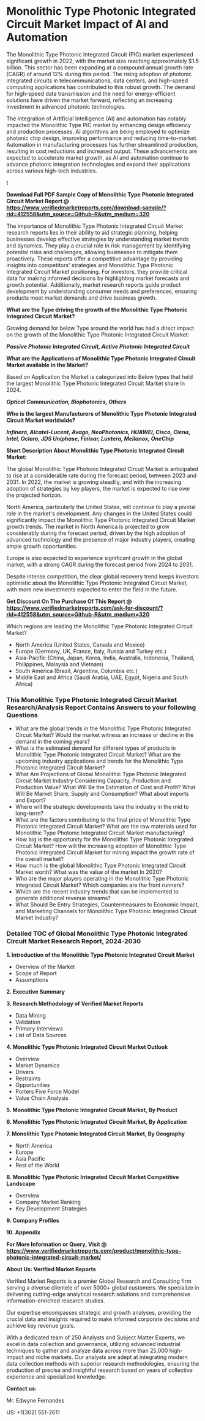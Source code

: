 <meta name="title" content="Global Monolithic Type Photonic Integrated Circuit Market Impact of AI and Automation"><meta name="description" content="The Monolithic Type Photonic Integrated Circuit (PIC) market experienced significant growth in 2022, with the market size reaching approximately $1.5 billion. This sec"><meta name="title" content="Monolithic Type Photonic Integrated Circuit Market Size, Share, Scope, Trends, Growth, Opportunities, Analysis, Forecast"><h1>Monolithic Type Photonic Integrated Circuit Market Impact of AI and Automation</h1><p>The Monolithic Type Photonic Integrated Circuit (PIC) market experienced significant growth in 2022, with the market size reaching approximately $1.5 billion. This sector has been expanding at a compound annual growth rate (CAGR) of around 12% during this period. The rising adoption of photonic integrated circuits in telecommunications, data centers, and high-speed computing applications has contributed to this robust growth. The demand for high-speed data transmission and the need for energy-efficient solutions have driven the market forward, reflecting an increasing investment in advanced photonic technologies.</p><p>The integration of Artificial Intelligence (AI) and automation has notably impacted the Monolithic Type PIC market by enhancing design efficiency and production processes. AI algorithms are being employed to optimize photonic chip design, improving performance and reducing time-to-market. Automation in manufacturing processes has further streamlined production, resulting in cost reductions and increased output. These advancements are expected to accelerate market growth, as AI and automation continue to advance photonic integration technologies and expand their applications across various high-tech industries.</p>t</p><p id="" class=""><strong>Download Full PDF Sample Copy of Monolithic Type Photonic Integrated Circuit Market Report @ <a href="https://www.verifiedmarketreports.com/download-sample/?rid=412558&utm_source=Github-R&utm_medium=320" target="_blank">https://www.verifiedmarketreports.com/download-sample/?rid=412558&utm_source=Github-R&utm_medium=320</a></strong></p><p>The importance of&nbsp;Monolithic Type Photonic Integrated Circuit Market research reports lies in their ability to aid strategic planning, helping businesses develop effective strategies by understanding market trends and dynamics. They play a crucial role in risk management by identifying potential risks and challenges, allowing businesses to mitigate them proactively. These reports offer a competitive advantage by providing insights into competitors' strategies and Monolithic Type Photonic Integrated Circuit Market positioning. For investors, they provide critical data for making informed decisions by highlighting market forecasts and growth potential. Additionally, market research reports guide product development by understanding consumer needs and preferences, ensuring products meet market demands and drive business growth.</p><p><strong>What are the&nbsp;Type driving the growth of the Monolithic Type Photonic Integrated Circuit Market?</strong></p><p id="" class="">Growing demand for below Type around the world has had a direct impact on the growth of the Monolithic Type Photonic Integrated Circuit Market:</p><em><strong>Passive Photonic Integrated Circuit, Active Photonic Integrated Circuit</strong></em></p><strong>What are the&nbsp;Applications&nbsp;of Monolithic Type Photonic Integrated Circuit Market available in the Market?</strong></p><p id="" class="">Based on Application the Market is categorized into Below types that held the largest Monolithic Type Photonic Integrated Circuit Market share In 2024.</p><em><strong>Optical Communication, Biophotonics, Others</strong></em></p><strong>Who is the largest Manufacturers of Monolithic Type Photonic Integrated Circuit Market worldwide?</strong></p><p><em><strong>Infinera, Alcatel-Lucent, Avago, NeoPhotonics, HUAWEI, Cisco, Ciena, Intel, Oclaro, JDS Uniphase, Finisar, Luxtera, Mellanox, OneChip</strong></em></p><p id="" class=""><strong>Short Description About Monolithic Type Photonic Integrated Circuit Market:</strong></p><p>The global Monolithic Type Photonic Integrated Circuit Market is anticipated to rise at a considerable rate during the forecast period, between 2023 and 2031. In 2022, the market is growing steadily, and with the increasing adoption of strategies by key players, the market is expected to rise over the projected horizon.</p><p>North America, particularly the United States, will continue to play a pivotal role in the market's development. Any changes in the United States could significantly impact the Monolithic Type Photonic Integrated Circuit Market growth trends. The market in North America is projected to grow considerably during the forecast period, driven by the high adoption of advanced technology and the presence of major industry players, creating ample growth opportunities.</p><p>Europe is also expected to experience significant growth in the global market, with a strong CAGR during the forecast period from 2024 to 2031.</p><p>Despite intense competition, the clear global recovery trend keeps investors optimistic about the Monolithic Type Photonic Integrated Circuit Market, with more new investments expected to enter the field in the future.</p><p id="" class=""><strong>Get Discount On The Purchase Of This Report @ <a href="https://www.verifiedmarketreports.com/ask-for-discount/?rid=412558&utm_source=Github-R&utm_medium=320" target="_blank">https://www.verifiedmarketreports.com/ask-for-discount/?rid=412558&utm_source=Github-R&utm_medium=320</a></strong></p>Which regions are leading the Monolithic Type Photonic Integrated Circuit Market?</p><ul><li>North America (United States, Canada and Mexico)</li><li>Europe (Germany, UK, France, Italy, Russia and Turkey etc.)</li><li>Asia-Pacific (China, Japan, Korea, India, Australia, Indonesia, Thailand, Philippines, Malaysia and Vietnam)</li><li>South America (Brazil, Argentina, Columbia etc.)</li><li>Middle East and Africa (Saudi Arabia, UAE, Egypt, Nigeria and South Africa)</li></ul><h3 id="" class="">This Monolithic Type Photonic Integrated Circuit Market Research/Analysis Report Contains Answers to your following Questions</h3><ul><li>What are the global trends in the Monolithic Type Photonic Integrated Circuit Market? Would the market witness an increase or decline in the demand in the coming years?</li><li>What is the estimated demand for different types of products in Monolithic Type Photonic Integrated Circuit Market? What are the upcoming industry applications and trends for the Monolithic Type Photonic Integrated Circuit Market?</li><li>What Are Projections of Global Monolithic Type Photonic Integrated Circuit Market Industry Considering Capacity, Production and Production Value? What Will Be the Estimation of Cost and Profit? What Will Be Market Share, Supply and Consumption? What about imports and Export?</li><li>Where will the strategic developments take the industry in the mid to long-term?</li><li>What are the factors contributing to the final price of Monolithic Type Photonic Integrated Circuit Market? What are the raw materials used for Monolithic Type Photonic Integrated Circuit Market manufacturing?</li><li>How big is the opportunity for the Monolithic Type Photonic Integrated Circuit Market? How will the increasing adoption of Monolithic Type Photonic Integrated Circuit Market for mining impact the growth rate of the overall market?</li><li>How much is the global Monolithic Type Photonic Integrated Circuit Market worth? What was the value of the market In 2020?</li><li>Who are the major players operating in the Monolithic Type Photonic Integrated Circuit Market? Which companies are the front runners?</li><li>Which are the recent industry trends that can be implemented to generate additional revenue streams?</li><li>What Should Be Entry Strategies, Countermeasures to Economic Impact, and Marketing Channels for Monolithic Type Photonic Integrated Circuit Market Industry?</li></ul><h3 id="" class="">Detailed TOC of Global Monolithic Type Photonic Integrated Circuit Market Research Report, 2024-2030</h3><p id="" class=""><strong>1. Introduction of the Monolithic Type Photonic Integrated Circuit Market</strong></p><ul><li>Overview of the Market</li><li>Scope of Report</li><li>Assumptions</li></ul><p id="" class=""><strong>2. Executive Summary</strong></p><p id="" class=""><strong>3. Research Methodology of Verified Market Reports</strong></p><ul><li>Data Mining</li><li>Validation</li><li>Primary Interviews</li><li>List of Data Sources</li></ul><p id="" class=""><strong>4. Monolithic Type Photonic Integrated Circuit Market Outlook</strong></p><ul><li>Overview</li><li>Market Dynamics</li><li>Drivers</li><li>Restraints</li><li>Opportunities</li><li>Porters Five Force Model</li><li>Value Chain Analysis</li></ul><p id="" class=""><strong>5. Monolithic Type Photonic Integrated Circuit Market, By Product</strong></p><p id="" class=""><strong>6. Monolithic Type Photonic Integrated Circuit Market, By Application</strong></p><p id="" class=""><strong>7. Monolithic Type Photonic Integrated Circuit Market, By Geography</strong></p><ul><li>North America</li><li>Europe</li><li>Asia Pacific</li><li>Rest of the World</li></ul><p id="" class=""><strong>8. Monolithic Type Photonic Integrated Circuit Market Competitive Landscape</strong></p><ul><li>Overview</li><li>Company Market Ranking</li><li>Key Development Strategies</li></ul><p id="" class=""><strong>9. Company Profiles</strong></p><p id="" class=""><strong>10. Appendix</strong></p><p id="" class=""><strong>For More Information or Query, Visit @ <a href="https://www.verifiedmarketreports.com/product/monolithic-type-photonic-integrated-circuit-market/" target="_blank">https://www.verifiedmarketreports.com/product/monolithic-type-photonic-integrated-circuit-market/</a></strong></p><p id="" class=""><strong>About Us: Verified Market Reports</strong></p><p id="" class="">Verified Market Reports is a premier Global Research and Consulting firm serving a diverse clientele of over 5000+ global customers. We specialize in delivering cutting-edge analytical research solutions and comprehensive information-enriched research studies.</p><p id="" class="">Our expertise encompasses strategic and growth analyses, providing the crucial data and insights required to make informed corporate decisions and achieve key revenue goals.</p><p id="" class="">With a dedicated team of 250 Analysts and Subject Matter Experts, we excel in data collection and governance, utilizing advanced industrial techniques to gather and analyze data across more than 25,000 high-impact and niche markets. Our analysts are adept at integrating modern data collection methods with superior research methodologies, ensuring the production of precise and insightful research based on years of collective experience and specialized knowledge.</p><p id="" class=""><strong>Contact us:</strong></p><p id="" class="">Mr. Edwyne Fernandes</p><p id="" class="">US: +1(302) 551-2611</p>